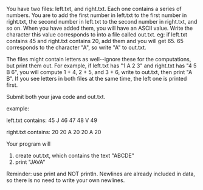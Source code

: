 You have two files: left.txt, and right.txt. Each one contains a series of numbers. You are to add the first number in left.txt to the first number in right.txt, the second number in left.txt to the second number in right.txt, and so on. When you have added them, you will have an ASCII value. Write the character this value corresponds to into a file called out.txt. eg: if left.txt contains 45 and right.txt contains 20, add them and you will get 65. 65 corresponds to the character "A", so write "A" to out.txt.

The files might contain letters as well--ignore these for the computations, but print them out. For example, if left.txt has "1 A 2 3" and right.txt has "4 5 B 6", you will compute 1 + 4, 2 + 5, and 3 + 6, write to out.txt, then print "A B". If you see letters in both files at the same time, the left one is printed first.

Submit both your java code and out.txt.

example:

left.txt contains:
45 J 46 47 48 V 49

right.txt contains:
20 20 A 20 20 A 20

Your program will
1. create out.txt, which contains the text "ABCDE"
2. print "JAVA"

Reminder: use print and NOT println. Newlines are already included in data, so there is no need to write your own newlines.